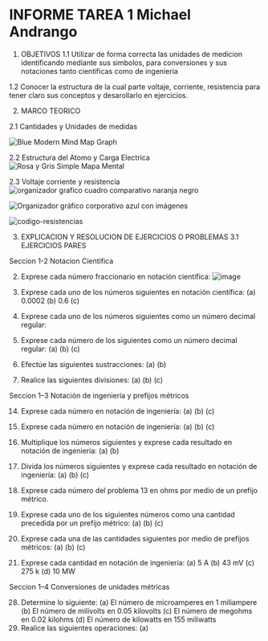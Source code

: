 # INFORME TAREA 1 Michael Andrango
1. OBJETIVOS 
1.1 Utilizar de forma correcta las unidades de medicion identificando mediante sus simbolos, para conversiones y sus notaciones tanto cientificas como de ingenieria 

1.2 Conocer la estructura de la cual parte voltaje, corriente, resistencia para tener claro sus conceptos y desarollarlo en ejercicios.

2. MARCO TEORICO

2.1  Cantidades y Unidades de medidas

![Blue Modern Mind Map Graph](https://user-images.githubusercontent.com/107088999/201138046-056a0dc7-e155-4e88-aa2a-6fe99c1db2c6.jpg)

2.2 Estructura del Atomo y Carga Electrica
![Rosa y Gris Simple Mapa Mental](https://user-images.githubusercontent.com/107088999/201155490-a6092a09-1c2f-4b17-ae8f-b3cffe49ebc6.jpg)

2.3 Voltaje corriente y resistencia
![organizador grafico cuadro comparativo naranja negro](https://user-images.githubusercontent.com/107088999/201200465-3eae0f23-2ccb-4d69-826b-8fa2538462de.jpg)

![Organizador gráfico corporativo azul con imágenes](https://user-images.githubusercontent.com/107088999/201209273-a6a5928d-a224-4827-bb38-507c74d341d3.jpg)

![codigo-resistencias](https://user-images.githubusercontent.com/107088999/201209448-4706cbe3-1bda-4d3c-9949-12ed795dd6ce.PNG)

3. EXPLICACION Y RESOLUCION DE EJERCICIOS O PROBLEMAS 
3.1
EJERCICIOS PARES

Seccion 1-2    Notacion Cientifica 


2. Exprese cada número fraccionario en notación científica:
![image](https://user-images.githubusercontent.com/107088999/201226092-37e3906e-43bf-4c25-8b64-16ffa133122d.png)


4. Exprese cada uno de los números siguientes en notación científica:
(a) 0.0002 (b) 0.6 (c)

6. Exprese cada uno de los números siguientes como un número decimal regular:


8. Exprese cada número de los siguientes como un número decimal regular:
(a) (b) (c)

10. Efectúe las siguientes sustracciones:
(a) (b)

12. Realice las siguientes divisiones:
(a) (b)
(c)

Seccion 1–3 Notación de ingeniería y prefijos métricos

14. Exprese cada número en notación de ingeniería:
(a) (b) (c)

16. Exprese cada número en notación de ingeniería:
(a) (b) (c)

18. Multiplique los números siguientes y exprese cada resultado en notación de ingeniería:
(a) (b)

19. Divida los números siguientes y exprese cada resultado en notación de ingeniería:
(a) (b)
(c)
20. Exprese cada número del problema 13 en ohms por medio de un prefijo métrico.

22. Exprese cada uno de los siguientes números como una cantidad precedida por un prefijo métrico:
(a) (b) (c)

24. Exprese cada una de las cantidades siguientes por medio de prefijos métricos:
(a) (b) (c)

26. Exprese cada cantidad en notación de ingeniería:
(a) 5 A (b) 43 mV (c) 275 k (d) 10 MW

Seccion 1–4 Conversiones de unidades métricas

28. Determine lo siguiente:
(a) El número de microamperes en 1 miliampere
(b) El número de milivolts en 0.05 kilovolts
(c) El número de megohms en 0.02 kilohms
(d) El número de kilowatts en 155 miliwatts
30. Realice las siguientes operaciones:
(a)
